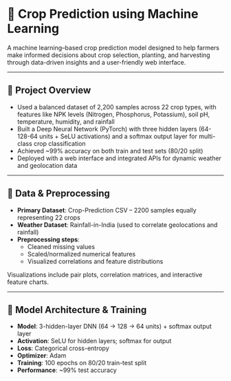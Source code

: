 # 🌱 Crop Prediction using Machine Learning

A machine learning–based crop prediction model designed to help farmers make informed decisions about crop selection, planting, and harvesting through data-driven insights and a user-friendly web interface.

---

## 🚀 Project Overview

- Used a balanced dataset of 2,200 samples across 22 crop types, with features like NPK levels (Nitrogen, Phosphorus, Potassium), soil pH, temperature, humidity, and rainfall  
- Built a Deep Neural Network (PyTorch) with three hidden layers (64-128-64 units + SeLU activations) and a softmax output layer for multi-class crop classification  
- Achieved ~99% accuracy on both train and test sets (80/20 split)  
- Deployed with a web interface and integrated APIs for dynamic weather and geolocation data  

---

## 📂 Data & Preprocessing

- **Primary Dataset**: Crop-Prediction CSV – 2200 samples equally representing 22 crops  
- **Weather Dataset**: Rainfall-in-India (used to correlate geolocations and rainfall)  
- **Preprocessing steps**:
  - Cleaned missing values  
  - Scaled/normalized numerical features  
  - Visualized correlations and feature distributions  

Visualizations include pair plots, correlation matrices, and interactive feature charts.

---

## 🧠 Model Architecture & Training

- **Model**: 3-hidden-layer DNN (64 → 128 → 64 units) + softmax output layer  
- **Activation**: SeLU for hidden layers; softmax for output  
- **Loss**: Categorical cross-entropy  
- **Optimizer**: Adam  
- **Training**: 100 epochs on 80/20 train-test split  
- **Performance**: ~99% test accuracy  

